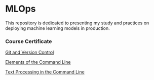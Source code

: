 # MLOps

This repository is dedicated to presenting my study and practices on deploying machine learning models in production.

### Course Certificate

[Git and Version Control](https://app.dataquest.io/view_cert/8WJ2I899VB29O2X14YM7)

[Elements of the Command Line](https://app.dataquest.io/view_cert/O2UWARAT9LUXP4UXY077)

[Text Processing in the Command Line](https://app.dataquest.io/view_cert/QQJB8YPFXS22C0FYER81)


